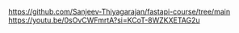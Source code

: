 https://github.com/Sanjeev-Thiyagarajan/fastapi-course/tree/main
https://youtu.be/0sOvCWFmrtA?si=KCoT-8WZKXETAG2u
